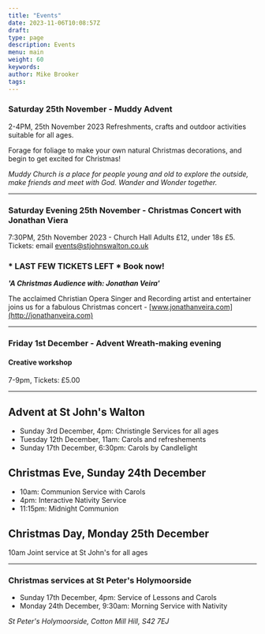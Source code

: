 ```yaml
---
title: "Events"
date: 2023-11-06T10:08:57Z
draft: 
type: page
description: Events
menu: main
weight: 60
keywords:
author: Mike Brooker 
tags: 
---
```



### Saturday 25th November - Muddy Advent 
2-4PM, 25th November 2023 
Refreshments, crafts and outdoor activities suitable for all ages. 

Forage for foliage to make your own natural Christmas decorations, and begin to get excited for Christmas!

*Muddy Church is a place for people young and old to explore the outside, make friends and meet with God. Wander and Wonder together.*


---

### Saturday Evening 25th November - Christmas Concert with Jonathan Viera 
7:30PM, 25th November 2023 - Church Hall Adults £12, under 18s £5. Tickets: email events@stjohnswalton.co.uk

### * LAST FEW TICKETS LEFT * Book now!

***'A Christmas Audience with: Jonathan Veira'***

The acclaimed Christian Opera Singer and Recording artist and entertainer joins us for a fabulous Christmas concert - [www.jonathanveira.com](http://jonathanveira.com)

---

### Friday 1st December - Advent Wreath-making evening
#### Creative workshop
7-9pm, Tickets: £5.00

---

## Advent at St John's Walton

- Sunday 3rd December, 4pm: Christingle Services for all ages
- Tuesday 12th December, 11am: Carols and refreshements
- Sunday 17th December, 6:30pm: Carols by Candlelight

## Christmas Eve, Sunday 24th December
- 10am: Communion Service with Carols
- 4pm: Interactive Nativity Service
- 11:15pm: Midnight Communion

## Christmas Day, Monday 25th December
10am Joint service at St John's for all ages

---

### Christmas services at St Peter's Holymoorside
- Sunday 17th December, 4pm: Service of Lessons and Carols
- Monday 24th December, 9:30am: Morning Service with Nativity

*St Peter's Holymoorside, Cotton Mill Hill, S42 7EJ*



